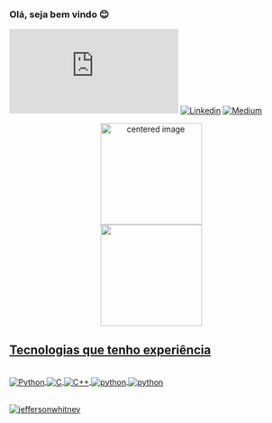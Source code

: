 ### Olá, seja bem vindo 😊

[![Blog](https://img.shields.io/website?label=Pórtifolio-PowerBI&style=for-the-badge&url=https://sites.google.com)](https://sites.google.com/view/jefferson-whitney-portifolio/p%C3%A1gina-inicial?authuser=)
[![Linkedin](https://img.shields.io/badge/LinkedIn-0077B5?style=for-the-badge&logo=linkedin&logoColor=white)](https://www.linkedin.com/in/jefferson-whitney-5a2176195/)
[![Medium](https://img.shields.io/badge/Medium-12100E?style=for-the-badge&logo=medium&logoColor=white)](https://medium.com/@mendonca11)

<div>
  <a href="https://github.com/Gabrielle-Ribeiro">
  <center>
    <img height="180em" src="https://github-readme-stats.vercel.app/api?username=jeffersonwhitney&show_icons=true&theme=tokyonight&include_all_commits=true&count_private=true" alt="centered image">
  </center>
  <center>  
    <img height="180em" src="https://github-readme-stats.vercel.app/api/top-langs/?username=jeffersonwhitney&layout=compact&langs_count=7&theme=tokyonight"/> 
  </center>
</div>

## Tecnologias que tenho experiência

<div style="display: inline_block"><br/>
<img align="center" alt="Python" src="https://img.shields.io/badge/Python-3776AB?style=for-the-badge&logo=python&logoColor=white"/>
<img align="center" alt="C" src="https://img.shields.io/badge/C-00599C?style=for-the-badge&logo=c&logoColor=white"/>
<img align="center" alt="C++" src="https://img.shields.io/badge/C%2B%2B-00599C?style=for-the-badge&logo=c%2B%2B&logoColor=whitelogoColor=white"/>
<img align="center" alt="python" src="https://img.shields.io/badge/Arduino-00979D?style=for-the-badge&logo=Arduino&logoColor=white"/>
<img align="center" alt="python" src="https://img.shields.io/badge/POWERBI-FCD535?style=for-the-badge&logo=microsoft&logoColor=white"/>
</div><br/>

<p align="left"> <img src="https://komarev.com/ghpvc/?username=jeffersonwhitney&label=Visitas%20perfil&color=0e75b6&style=flat" alt="jeffersonwhitney" /> </p>




